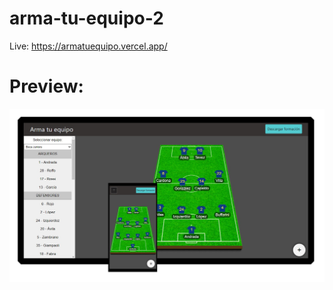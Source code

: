 # arma-tu-equipo-2

Live:  https://armatuequipo.vercel.app/

# Preview: 

![Preview](./img/preview.jpg)
